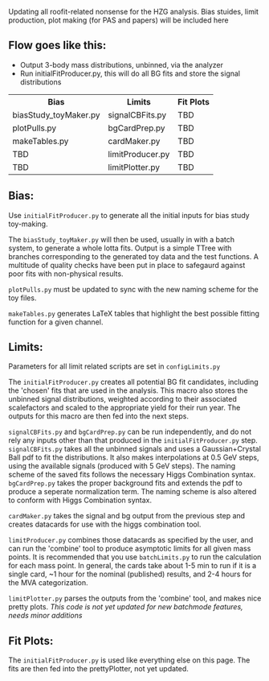 Updating all roofit-related nonsense for the HZG analysis.  Bias stuides, limit production, plot making (for PAS and papers) will be included here

Flow goes like this:
--------------------
 * Output 3-body mass distributions, unbinned, via the analyzer
 * Run initialFitProducer.py, this will do all BG fits and store the signal distributions

<table>
  <tr>
    <th>Bias</th><th>Limits</th><th>Fit Plots</th>
  </tr>
  <tr>
    <td>biasStudy_toyMaker.py</td><td>signalCBFits.py</td><td>TBD</td>
  </tr>
  <tr>
    <td>plotPulls.py</td><td>bgCardPrep.py</td><td>TBD</td>
  </tr>
  <tr>
    <td>makeTables.py</td><td>cardMaker.py</td><td>TBD</td>
  </tr>
  <tr>
    <td>TBD</td><td>limitProducer.py</td><td>TBD</td>
  </tr>
  <tr>
    <td>TBD</td><td>limitPlotter.py</td><td>TBD</td>
  </tr>
</table>

Bias:
-----
Use `initialFitProducer.py` to generate all the initial inputs for bias study toy-making.

The `biasStudy_toyMaker.py` will then be used, usually in with a batch system, to generate a whole lotta fits.  Output is a simple TTree with branches corresponding to the generated toy data and the test functions.  A multitude of quality checks have been put in place to safegaurd against poor fits with non-physical results.

`plotPulls.py` must be updated to sync with the new naming scheme for the toy files.

`makeTables.py` generates LaTeX tables that highlight the best possible fitting function for a given channel.

Limits:
-------
Parameters for all limit related scripts are set in `configLimits.py`

The `initialFitProducer.py` creates all potential BG fit candidates, including the 'chosen' fits that are used in the analysis.  This macro also stores the unbinned signal distributions, weighted according to their associated scalefactors and scaled to the appropriate yield for their run year.  The outputs for this macro are then fed into the next steps.

`signalCBFits.py` and `bgCardPrep.py` can be run independently, and do not rely any inputs other than that produced in the `initialFitProducer.py` step.  `signalCBFits.py` takes all the unbinned signals and uses a Gaussian+Crystal Ball pdf to fit the distributions.  It also makes interpolations at 0.5 GeV steps, using the available signals (produced with 5 GeV steps).  The naming scheme of the saved fits follows the
necessary Higgs Combination syntax.  `bgCardPrep.py` takes the proper background fits and extends the pdf to produce a seperate normalization term.  The naming scheme is also altered to conform with Higgs Combination syntax.

`cardMaker.py` takes the signal and bg output from the previous step and creates datacards for use with the higgs combination tool.

`limitProducer.py` combines those datacards as specified by the user, and can run the 'combine' tool to produce asymptotic limits for all given mass points. It is recommended that you use `batchLimits.py` to run the calculation for each mass point.  In general, the cards take about 1-5 min to run if it is a single card, ~1 hour for the nominal (published) results, and 2-4 hours for the MVA categorization.

`limitPlotter.py` parses the outputs from the 'combine' tool, and makes nice pretty plots. *This code is not yet updated for new batchmode features, needs minor additions*

Fit Plots:
----------
The `initialFitProducer.py` is used like everything else on this page.  The fits are then fed into the prettyPlotter, not yet updated.

